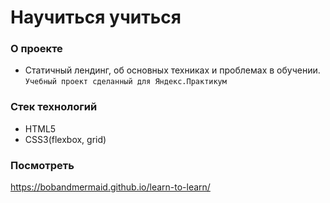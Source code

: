 # Научиться учиться

### О проекте
+ Cтатичный лендинг, об основных техниках и проблемах в обучении.   
`Учебный проект сделанный для Яндекс.Практикум`

### Стек технологий
+ HTML5
+ CSS3(flexbox, grid)

### Посмотреть 
https://bobandmermaid.github.io/learn-to-learn/
